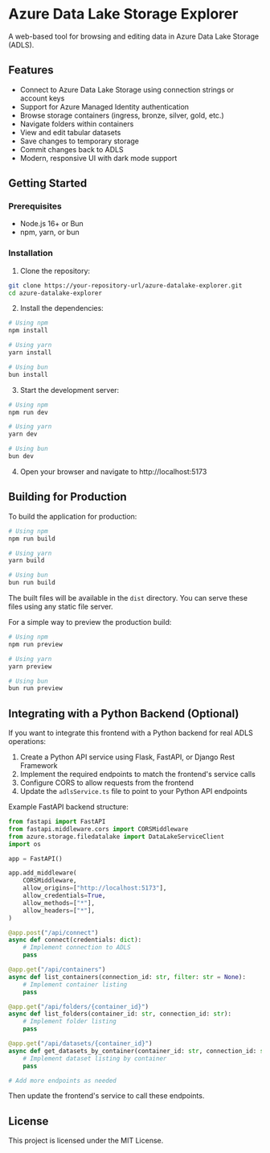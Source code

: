 
# Azure Data Lake Storage Explorer

A web-based tool for browsing and editing data in Azure Data Lake Storage (ADLS).

## Features

- Connect to Azure Data Lake Storage using connection strings or account keys
- Support for Azure Managed Identity authentication
- Browse storage containers (ingress, bronze, silver, gold, etc.)
- Navigate folders within containers
- View and edit tabular datasets
- Save changes to temporary storage
- Commit changes back to ADLS
- Modern, responsive UI with dark mode support

## Getting Started

### Prerequisites

- Node.js 16+ or Bun
- npm, yarn, or bun

### Installation

1. Clone the repository:
```bash
git clone https://your-repository-url/azure-datalake-explorer.git
cd azure-datalake-explorer
```

2. Install the dependencies:
```bash
# Using npm
npm install

# Using yarn
yarn install

# Using bun
bun install
```

3. Start the development server:
```bash
# Using npm
npm run dev

# Using yarn
yarn dev

# Using bun
bun dev
```

4. Open your browser and navigate to http://localhost:5173

## Building for Production

To build the application for production:

```bash
# Using npm
npm run build

# Using yarn
yarn build

# Using bun
bun run build
```

The built files will be available in the `dist` directory. You can serve these files using any static file server.

For a simple way to preview the production build:

```bash
# Using npm
npm run preview

# Using yarn
yarn preview

# Using bun
bun run preview
```

## Integrating with a Python Backend (Optional)

If you want to integrate this frontend with a Python backend for real ADLS operations:

1. Create a Python API service using Flask, FastAPI, or Django Rest Framework
2. Implement the required endpoints to match the frontend's service calls
3. Configure CORS to allow requests from the frontend
4. Update the `adlsService.ts` file to point to your Python API endpoints

Example FastAPI backend structure:

```python
from fastapi import FastAPI
from fastapi.middleware.cors import CORSMiddleware
from azure.storage.filedatalake import DataLakeServiceClient
import os

app = FastAPI()

app.add_middleware(
    CORSMiddleware,
    allow_origins=["http://localhost:5173"],
    allow_credentials=True,
    allow_methods=["*"],
    allow_headers=["*"],
)

@app.post("/api/connect")
async def connect(credentials: dict):
    # Implement connection to ADLS
    pass

@app.get("/api/containers")
async def list_containers(connection_id: str, filter: str = None):
    # Implement container listing
    pass

@app.get("/api/folders/{container_id}")
async def list_folders(container_id: str, connection_id: str):
    # Implement folder listing
    pass

@app.get("/api/datasets/{container_id}")
async def get_datasets_by_container(container_id: str, connection_id: str):
    # Implement dataset listing by container
    pass

# Add more endpoints as needed
```

Then update the frontend's service to call these endpoints.

## License

This project is licensed under the MIT License.
